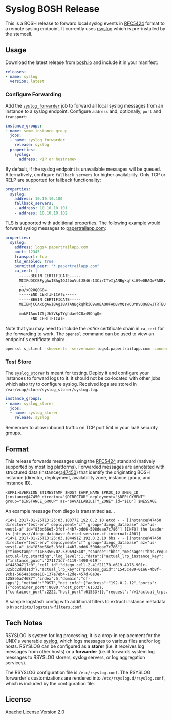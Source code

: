 # Syslog BOSH Release

This is a BOSH release to forward local syslog events in [RFC5424](https://tools.ietf.org/html/rfc5424) format to a remote syslog endpoint. It currently uses [rsyslog](http://www.rsyslog.com/) which is pre-installed by the stemcell.


## Usage

Download the latest release from [bosh.io](https://bosh.io/releases/github.com/cloudfoundry/syslog-release) and include it in your manifest:

```yml
releases:
- name: syslog
  version: latest
```


### Configure Forwarding

Add the [`syslog_forwarder`](https://bosh.io/jobs/syslog_forwarder?source=github.com/cloudfoundry/syslog-release) job to forward all local syslog messages from an instance to a syslog endpoint. Configure `address` and, optionally, `port` and `transport`:

```yml
instance_groups:
- name: some-instance-group
  jobs:
  - name: syslog_forwarder
    release: syslog
  properties:
    syslog:
      address: <IP or hostname>
```

By default, if the syslog endpoint is unavailable messages will be queued. Alternatively, configure `fallback_servers` for higher availability. Only TCP or RELP are supported for fallback functionality:

```yml
properties:
  syslog:
    address: 10.10.10.100
    fallback_servers:
    - address: 10.10.10.101
    - address: 10.10.10.102
```

TLS is supported with additional properties. The following example would forward syslog messages to [papertrailapp.com](https://papertrailapp.com/):

```yml
properties:
  syslog:
    address: logs4.papertrailapp.com
    port: 12345
    transport: tcp
    tls_enabled: true
    permitted_peer: "*.papertrailapp.com"
    ca_cert: |
      -----BEGIN CERTIFICATE-----
      MIIFdDCCBFygAwIBAgIQJ2buVutJ846r13Ci/ITeIjANBgkqhkiG9w0BAQwFADBv
      ...
      pu/xO28QOG8=
      -----END CERTIFICATE-----
      -----BEGIN CERTIFICATE-----
      MIIENjCCAx6gAwIBAgIBATANBgkqhkiG9w0BAQUFADBvMQswCQYDVQQGEwJTRTEU
      ...
      mnkPIAou1Z5jJh5VkpTYghdae9C8x49OhgQ=
      -----END CERTIFICATE-----
```

Note that you may need to include the *entire* certificate chain in `ca_cert` for the forwarding to work. The `openssl` command can be used to view an endpoint's certificate chain:

```bash
openssl s_client -showcerts -servername logs4.papertrailapp.com -connect papertrailapp.com:443 < /dev/null
```


### Test Store

The [`syslog_storer`](https://bosh.io/jobs/syslog_storer?source=github.com/cloudfoundry/syslog-release) is meant for testing. Deploy it and configure your instances to forward logs to it. It should not be co-located with other jobs which also try to configure syslog. Received logs are stored in `/var/vcap/store/syslog_storer/syslog.log`.

```yml
instance_groups:
- name: syslog_storer
  jobs:
  - name: syslog_storer
    release: syslog
```

Remember to allow inbound traffic on TCP port 514 in your IaaS security groups.


## Format

This release forwards messages using the [RFC5424](https://tools.ietf.org/html/rfc5424) standard (natively supported by most log platforms). Forwarded messages are annotated with structured data (instance@[47450](https://www.iana.org/assignments/enterprise-numbers/enterprise-numbers)) that identify the originating BOSH instance (director, deployment, availability zone, instance group, and instance ID).

    <$PRI>$VERSION $TIMESTAMP $HOST $APP_NAME $PROC_ID $MSG_ID [instance@47450 director="$DIRECTOR" deployment="$DEPLOYMENT" group="$INSTANCE_GROUP" az="$AVAILABILITY_ZONE" id="$ID"] $MESSAGE

An example message from diego is transmitted as...

    <14>1 2017-01-25T13:25:03.18377Z 192.0.2.10 etcd - - [instance@47450 director="test-env" deployment="cf" group="diego_database" az="us-west1-a" id="83bd66e5-3fdf-44b7-bdd6-508deae7c786"] [INFO] the leader is [https://diego-database-0.etcd.service.cf.internal:4001]
    <14>1 2017-01-25T13:25:03.184491Z 192.0.2.10 bbs - - [instance@47450 director="test-env" deployment="cf" group="diego_database" az="us-west1-a" id="83bd66e5-3fdf-44b7-bdd6-508deae7c786"] {"timestamp":"1485350702.539694548","source":"bbs","message":"bbs.request.start-actual-lrp.starting","log_level":1,"data":{"actual_lrp_instance_key":{"instance_guid":"271f71c7-4119-4490-619f-4f44694717c0","cell_id":"diego_cell-2-41f21178-d619-4976-901c-325bc2d0d11d"},"actual_lrp_key":{"process_guid":"1545ce89-01e6-4b8f-9cb1-5654a3ecae10-137e7eb4-12de-457d-8e3e-1258e5a74687","index":5,"domain":"cf-apps"},"method":"POST","net_info":{"address":"192.0.2.12","ports":[{"container_port":8080,"host_port":61532},{"container_port":2222,"host_port":61533}]},"request":"/v1/actual_lrps/start","session":"418.1"}}

A sample logstash config with additional filters to extract instance metadata is in [`scripts/logstash-filters.conf`](scripts/logstash-filters.conf).


## Tech Notes

RSYSLOG is system for log processing; it is a drop-in replacement for the UNIX's venerable [syslog](https://en.wikipedia.org/wiki/Syslog), which logs messages to various files and/or log hosts. RSYSLOG can be configured as a **storer** (i.e. it receives log messages from other hosts) or a **forwarder** (i.e. it forwards system log messages to RSYSLOG storers, syslog servers, or log aggregation services).

The RSYSLOG configuration file is `/etc/rsyslog.conf`. The RSYSLOG forwarder's customizations are rendered into `/etc/rsyslog.d/rsyslog.conf`, which is included by the configuration file.


## License

[Apache License Version 2.0](./LICENSE)
